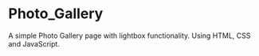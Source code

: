 # Photo_Gallery
A simple Photo Gallery page with lightbox functionality.
Using HTML, CSS and JavaScript.
